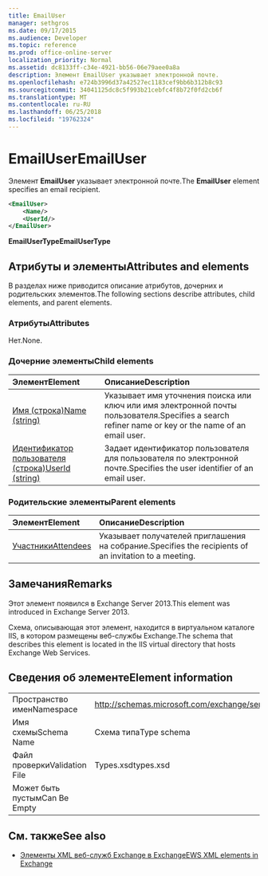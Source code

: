 ```yaml
---
title: EmailUser
manager: sethgros
ms.date: 09/17/2015
ms.audience: Developer
ms.topic: reference
ms.prod: office-online-server
localization_priority: Normal
ms.assetid: dc8133ff-c34e-4921-bb56-06e79aee0a8a
description: Элемент EmailUser указывает электронной почте.
ms.openlocfilehash: e724b3996d37a42527ec1183cef9bb6b312b8c93
ms.sourcegitcommit: 34041125dc8c5f993b21cebfc4f8b72f0fd2cb6f
ms.translationtype: MT
ms.contentlocale: ru-RU
ms.lasthandoff: 06/25/2018
ms.locfileid: "19762324"
---
```

# <a name="emailuser"></a><span data-ttu-id="3ed99-103">EmailUser</span><span class="sxs-lookup"><span data-stu-id="3ed99-103">EmailUser</span></span>

<span data-ttu-id="3ed99-104">Элемент **EmailUser** указывает электронной почте.</span><span class="sxs-lookup"><span data-stu-id="3ed99-104">The **EmailUser** element specifies an email recipient.</span></span> 
  
```XML
<EmailUser>
    <Name/>
    <UserId/>
</EmailUser>
```

 <span data-ttu-id="3ed99-105">**EmailUserType**</span><span class="sxs-lookup"><span data-stu-id="3ed99-105">**EmailUserType**</span></span>
## <a name="attributes-and-elements"></a><span data-ttu-id="3ed99-106">Атрибуты и элементы</span><span class="sxs-lookup"><span data-stu-id="3ed99-106">Attributes and elements</span></span>

<span data-ttu-id="3ed99-107">В разделах ниже приводится описание атрибутов, дочерних и родительских элементов.</span><span class="sxs-lookup"><span data-stu-id="3ed99-107">The following sections describe attributes, child elements, and parent elements.</span></span>
  
### <a name="attributes"></a><span data-ttu-id="3ed99-108">Атрибуты</span><span class="sxs-lookup"><span data-stu-id="3ed99-108">Attributes</span></span>

<span data-ttu-id="3ed99-109">Нет.</span><span class="sxs-lookup"><span data-stu-id="3ed99-109">None.</span></span>
  
### <a name="child-elements"></a><span data-ttu-id="3ed99-110">Дочерние элементы</span><span class="sxs-lookup"><span data-stu-id="3ed99-110">Child elements</span></span>

|<span data-ttu-id="3ed99-111">**Элемент**</span><span class="sxs-lookup"><span data-stu-id="3ed99-111">**Element**</span></span>|<span data-ttu-id="3ed99-112">**Описание**</span><span class="sxs-lookup"><span data-stu-id="3ed99-112">**Description**</span></span>|
|:-----|:-----|
|[<span data-ttu-id="3ed99-113">Имя (строка)</span><span class="sxs-lookup"><span data-stu-id="3ed99-113">Name (string)</span></span>](name-string.md) <br/> |<span data-ttu-id="3ed99-114">Указывает имя уточнения поиска или ключ или имя электронной почты пользователя.</span><span class="sxs-lookup"><span data-stu-id="3ed99-114">Specifies a search refiner name or key or the name of an email user.</span></span>  <br/> |
|[<span data-ttu-id="3ed99-115">Идентификатор пользователя (строка)</span><span class="sxs-lookup"><span data-stu-id="3ed99-115">UserId (string)</span></span>](userid-string.md) <br/> |<span data-ttu-id="3ed99-116">Задает идентификатор пользователя для пользователя по электронной почте.</span><span class="sxs-lookup"><span data-stu-id="3ed99-116">Specifies the user identifier of an email user.</span></span>  <br/> |
   
### <a name="parent-elements"></a><span data-ttu-id="3ed99-117">Родительские элементы</span><span class="sxs-lookup"><span data-stu-id="3ed99-117">Parent elements</span></span>

|<span data-ttu-id="3ed99-118">**Элемент**</span><span class="sxs-lookup"><span data-stu-id="3ed99-118">**Element**</span></span>|<span data-ttu-id="3ed99-119">**Описание**</span><span class="sxs-lookup"><span data-stu-id="3ed99-119">**Description**</span></span>|
|:-----|:-----|
|[<span data-ttu-id="3ed99-120">Участники</span><span class="sxs-lookup"><span data-stu-id="3ed99-120">Attendees</span></span>](attendees.md) <br/> |<span data-ttu-id="3ed99-121">Указывает получателей приглашения на собрание.</span><span class="sxs-lookup"><span data-stu-id="3ed99-121">Specifies the recipients of an invitation to a meeting.</span></span>  <br/> |
   
## <a name="remarks"></a><span data-ttu-id="3ed99-122">Замечания</span><span class="sxs-lookup"><span data-stu-id="3ed99-122">Remarks</span></span>

<span data-ttu-id="3ed99-123">Этот элемент появился в Exchange Server 2013.</span><span class="sxs-lookup"><span data-stu-id="3ed99-123">This element was introduced in Exchange Server 2013.</span></span>
  
<span data-ttu-id="3ed99-124">Схема, описывающая этот элемент, находится в виртуальном каталоге IIS, в котором размещены веб-службы Exchange.</span><span class="sxs-lookup"><span data-stu-id="3ed99-124">The schema that describes this element is located in the IIS virtual directory that hosts Exchange Web Services.</span></span>
  
## <a name="element-information"></a><span data-ttu-id="3ed99-125">Сведения об элементе</span><span class="sxs-lookup"><span data-stu-id="3ed99-125">Element information</span></span>

|||
|:-----|:-----|
|<span data-ttu-id="3ed99-126">Пространство имен</span><span class="sxs-lookup"><span data-stu-id="3ed99-126">Namespace</span></span>  <br/> |http://schemas.microsoft.com/exchange/services/2006/types  <br/> |
|<span data-ttu-id="3ed99-127">Имя схемы</span><span class="sxs-lookup"><span data-stu-id="3ed99-127">Schema Name</span></span>  <br/> |<span data-ttu-id="3ed99-128">Схема типа</span><span class="sxs-lookup"><span data-stu-id="3ed99-128">Type schema</span></span>  <br/> |
|<span data-ttu-id="3ed99-129">Файл проверки</span><span class="sxs-lookup"><span data-stu-id="3ed99-129">Validation File</span></span>  <br/> |<span data-ttu-id="3ed99-130">Types.xsd</span><span class="sxs-lookup"><span data-stu-id="3ed99-130">types.xsd</span></span>  <br/> |
|<span data-ttu-id="3ed99-131">Может быть пустым</span><span class="sxs-lookup"><span data-stu-id="3ed99-131">Can Be Empty</span></span>  <br/> ||
   
## <a name="see-also"></a><span data-ttu-id="3ed99-132">См. также</span><span class="sxs-lookup"><span data-stu-id="3ed99-132">See also</span></span>



- [<span data-ttu-id="3ed99-133">Элементы XML веб-служб Exchange в Exchange</span><span class="sxs-lookup"><span data-stu-id="3ed99-133">EWS XML elements in Exchange</span></span>](ews-xml-elements-in-exchange.md)

